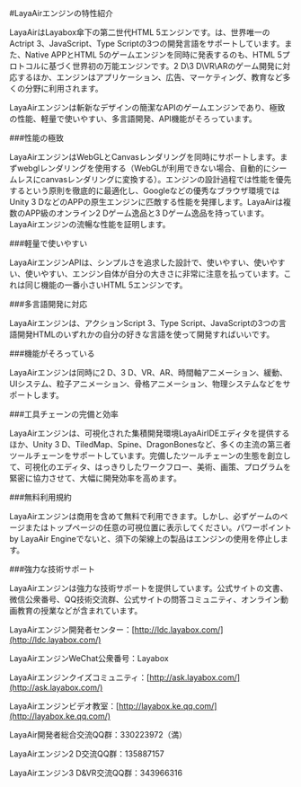 #LayaAirエンジンの特性紹介



LayaAirはLayabox傘下の第二世代HTML 5エンジンです。は、世界唯一のActript 3、JavaScript、Type Scriptの3つの開発言語をサポートしています。また、Native APPとHTML 5のゲームエンジンを同時に発表するのも、HTML 5プロトコルに基づく世界初の万能エンジンです。2 D\3 D\VR\ARのゲーム開発に対応するほか、エンジンはアプリケーション、広告、マーケティング、教育など多くの分野に利用されます。

LayaAirエンジンは斬新なデザインの簡潔なAPIのゲームエンジンであり、極致の性能、軽量で使いやすい、多言語開発、API機能がそろっています。



###性能の極致

LayaAirエンジンはWebGLとCanvasレンダリングを同時にサポートします。まずwebglレンダリングを使用する（WebGLが利用できない場合、自動的にシームレスにcanvasレンダリングに変換する）。エンジンの設計過程では性能を優先するという原則を徹底的に最適化し、Googleなどの優秀なブラウザ環境ではUnity 3 DなどのAPPの原生エンジンに匹敵する性能を発揮します。LayaAirは複数のAPP級のオンライン2 Dゲーム逸品と3 Dゲーム逸品を持っています。LayaAirエンジンの流暢な性能を証明します。



###軽量で使いやすい

LayaAirエンジンAPIは、シンプルさを追求した設計で、使いやすい、使いやすい、使いやすい、エンジン自体が自分の大きさに非常に注意を払っています。これは同じ機能の一番小さいHTML 5エンジンです。



###多言語開発に対応

LayaAirエンジンは、アクションScript 3、Type Script、JavaScriptの3つの言語開発HTMLのいずれかの自分の好きな言語を使って開発すればいいです。



###機能がそろっている

LayaAirエンジンは同時に2 D、3 D、VR、AR、時間軸アニメーション、緩動、UIシステム、粒子アニメーション、骨格アニメーション、物理システムなどをサポートします。



###工具チェーンの完備と効率

LayaAirエンジンは、可視化された集積開発環境LayaAirIDEエディタを提供するほか、Unity 3 D、TiledMap、Spine、DragonBonesなど、多くの主流の第三者ツールチェーンをサポートしています。完備したツールチェーンの生態を創立して、可視化のエディタ、はっきりしたワークフロー、美術、画策、プログラムを緊密に協力させて、大幅に開発効率を高めます。



###無料利用規約

LayaAirエンジンは商用を含めて無料で利用できます。しかし、必ずゲームのページまたはトップページの任意の可視位置に表示してください。パワーポイントby LayaAir Engineでないと、須下の架線上の製品はエンジンの使用を停止します。



###強力な技術サポート

LayaAirエンジンは強力な技術サポートを提供しています。公式サイトの文書、微信公衆番号、QQ技術交流群、公式サイトの問答コミュニティ、オンライン動画教育の授業などが含まれています。

LayaAirエンジン開発者センター：[http://ldc.layabox.com/](http://ldc.layabox.com/)

LayaAirエンジンWeChat公衆番号：Layabox

LayaAirエンジンクイズコミュニティ：[http://ask.layabox.com/](http://ask.layabox.com/)

LayaAirエンジンビデオ教室：[http://layabox.ke.qq.com/](http://layabox.ke.qq.com/)

LayaAir開発者総合交流QQ群：330223972（満）

LayaAirエンジン2 D交流QQ群：135887157

LayaAirエンジン3 D&VR交流QQ群：343966316